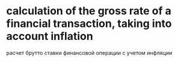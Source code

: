 # calculation of the gross rate of a financial transaction, taking into account inflation

расчет брутто ставки финансовой операции с учетом инфляции